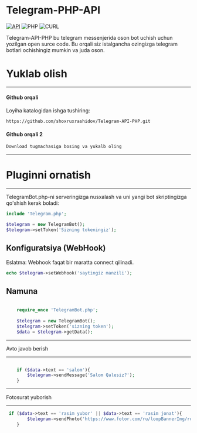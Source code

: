 # Telegram-PHP-API
[![API](https://img.shields.io/badge/Telegram%20Bot%20API%20PHP-Yanvar%2014%2C%202020-36ade1.svg)](https://core.telegram.org/bots/api)
![PHP](https://img.shields.io/badge/php-%3E%3D5.6-8892bf.svg)
![CURL](https://img.shields.io/badge/cURL-required-green.svg)


Telegram-API-PHP bu telegram messenjerida oson bot uchish uchun yozilgan open surce code.
Bu orqali siz istalgancha ozingizga telegram botlari ochishingiz mumkin va juda oson.

# Yuklab olish
---------
#### Github orqali

Loyiha katalogidan ishga tushiring:
```
https://github.com/shoxruxrashidov/Telegram-API-PHP.git
```
#### Github orqali 2
```
Download tugmachasiga bosing va yukalb oling
```
************
# Pluginni ornatish
************

TelegramBot.php-ni serveringizga nusxalash va uni yangi bot skriptingizga qo'shish kerak boladi:
```php
include 'Telegram.php';

$telegram = new TelegramBot();
$telegram->setToken('Sizning tokeningiz');
```

Konfiguratsiya (WebHook)
---------
Eslatma: Webhook faqat bir maratta connect qilinadi.
```php
echo $telegram->setWebhook('saytingiz manzili');
```
Namuna
------
```php
 
    require_once 'TelegramBot.php';
  
    $telegram = new TelegramBot();
    $telegram->setToken('sizning token');
    $data = $telegram->getData();
 ```
*******
Avto javob berish
*******
```php    

    if ($data->text == 'salom'){
        $telegram->sendMessage('Salom Qalesiz?');
    }
```
*******
Fotosurat yuborish
*******
```php 
 if ($data->text == 'rasim yubor' || $data->text == 'rasim jonat'){
        $telegram->sendPhoto('https://www.fotor.com/ru/loopBannerImg/ru-homeloop2.jpg','senga rasim kerakmi ol ana bolmasa');
    }
```

